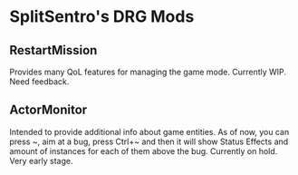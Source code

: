 # SplitSentro's DRG Mods

## RestartMission
Provides many QoL features for managing the game mode. Currently WIP. Need feedback.

## ActorMonitor
Intended to provide additional info about game entities. As of now, you can press \~, aim at a bug, press Ctrl+\~ and then it will show Status Effects and amount of instances for each of them above the bug. Currently on hold. Very early stage.
